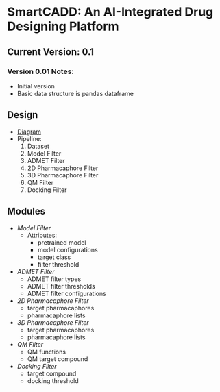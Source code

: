 # SmartCADD: An AI-Integrated Drug Designing Platform

## Current Version: **0.1**

### Version **0.01** Notes:

-   Initial version
-   Basic data structure is pandas dataframe

## Design

-   [Diagram](https://drive.google.com/file/d/1foG4DBd_m66nAzg3hPwy5EmI1jg1QlPk/view?usp=drive_link)
-   Pipeline:
    1. Dataset
    2. Model Filter
    3. ADMET Filter
    4. 2D Pharmacaphore Filter
    5. 3D Pharmacaphore Filter
    6. QM Filter
    7. Docking Filter

## Modules

-   _Model Filter_
    -   Attributes:
        -   pretrained model
        -   model configurations
        -   target class
        -   filter threshold
-   _ADMET Filter_
    -   ADMET filter types
    -   ADMET filter thresholds
    -   ADMET filter configurations
-   _2D Pharmacaphore Filter_
    -   target pharmacaphores
    -   pharmacaphore lists
-   _3D Pharmacaphore Filter_
    -   target pharmacaphores
    -   pharmacaphore lists
-   _QM Filter_
    -   QM functions
    -   QM target compound
-   _Docking Filter_
    -   target compound
    -   docking threshold
